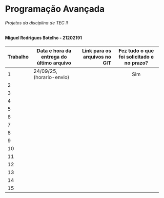 # Programação Avançada
###### Projetos da disciplina de TEC II

#### Miguel Rodrigues Botelho - 21202191

| Trabalho | Data e hora da entrega do último arquivo | Link para os arquivos no GIT | Fez tudo o que foi solicitado e no prazo? |
|---|---|---:|:---:|
| 1  | 24/09/25, (horario-envio) | | Sim |
| 2  |  |  |  |
| 3  |  |  |  |
| 4  |  |  |  |
| 5  |  |  |  |
| 6  |  |  |  |
| 7  |  |  |  |
| 8  |  |  |  |
| 9  |  |  |  |
| 10 |  |  |  |
| 11 |  |  |  |
| 12 |  |  |  |
| 13 |  |  |  |
| 14 |  |  |  |
| 15 |  |  |  |
